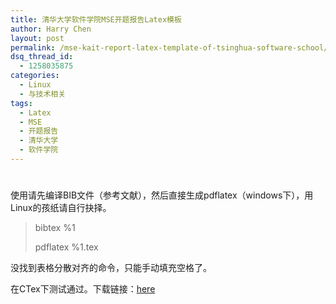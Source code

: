 ```yaml
---
title: 清华大学软件学院MSE开题报告Latex模板
author: Harry Chen
layout: post
permalink: /mse-kait-report-latex-template-of-tsinghua-software-school/
dsq_thread_id:
  - 1258035875
categories:
  - Linux
  - 与技术相关
tags:
  - Latex
  - MSE
  - 开题报告
  - 清华大学
  - 软件学院
---
```

# 

使用请先编译BIB文件（参考文献），然后直接生成pdflatex（windows下），用Linux的孩纸请自行抉择。




> bibtex %1
>
> pdflatex %1.tex

没找到表格分散对齐的命令，只能手动填充空格了。

在CTex下测试通过。下载链接：[here][1]

   [1]: http://www.roybit.com/wp-content/uploads/2011/08/docs.rar (docs)
